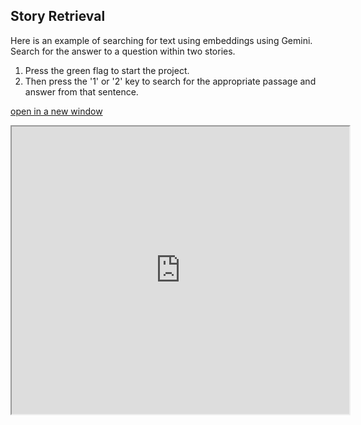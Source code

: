 ## Story Retrieval

Here is an example of searching for text using embeddings using Gemini.
Search for the answer to a question within two stories.

1. Press the green flag to start the project.
2. Then press the '1' or '2' key to search for the appropriate passage and answer from that sentence.

[open in a new window](https://xcratch.github.io/editor#https://yokobond.github.io/xcx-gai/docs/gai-story_retrieval.sb3)

<iframe src="https://xcratch.github.io/editor/player#https://yokobond.github.io/xcx-gai/docs/gai-story_retrieval.sb3" width="540px" height="460px"></iframe>
